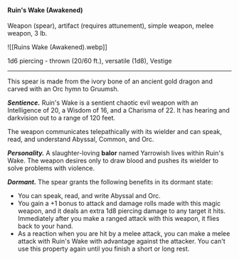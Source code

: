 #### Ruin's Wake (Awakened)

Weapon (spear), artifact (requires attunement), simple weapon, melee weapon, 3 lb.

![[Ruins Wake (Awakened).webp]]

1d6 piercing  - thrown (20/60 ft.), versatile (1d8), Vestige

---

This spear is made from the ivory bone of an ancient gold dragon and carved with an Orc hymn to Gruumsh.

***Sentience.*** Ruin's Wake is a sentient chaotic evil weapon with an Intelligence of 20, a Wisdom of 16, and a Charisma of 22. It has hearing and darkvision out to a range of 120 feet.

The weapon communicates telepathically with its wielder and can speak, read, and understand Abyssal, Common, and Orc.

***Personality.*** A slaughter-loving **balor** named Yarrowish lives within Ruin's Wake. The weapon desires only to draw blood and pushes its wielder to solve problems with violence.

***Dormant.*** The spear grants the following benefits in its dormant state:

- You can speak, read, and write Abyssal and Orc.
- You gain a +1 bonus to attack and damage rolls made with this magic weapon, and it deals an extra 1d8 piercing damage to any target it hits. Immediately after you make a ranged attack with this weapon, it flies back to your hand.
- As a reaction when you are hit by a melee attack, you can make a melee attack with Ruin's Wake with advantage against the attacker. You can't use this property again until you finish a short or long rest.

> #